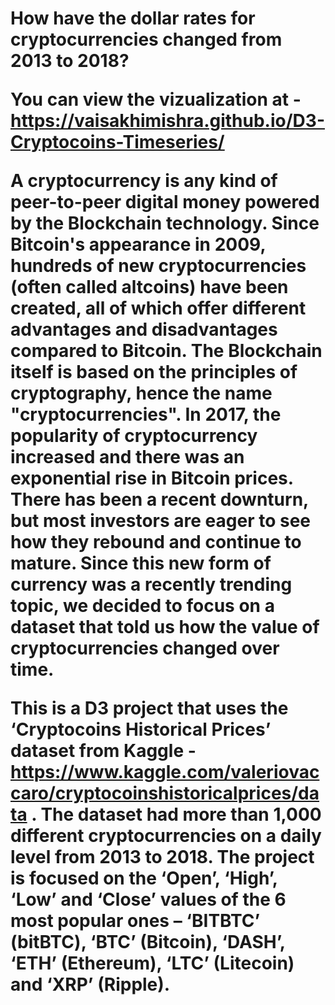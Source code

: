 <h1> How have the dollar rates for cryptocurrencies changed from 2013 to 2018?

You can view the vizualization at - <a href="https://vaisakhimishra.github.io/D3-Cryptocoins-Timeseries/">https://vaisakhimishra.github.io/D3-Cryptocoins-Timeseries/<a>

A cryptocurrency is any kind of peer-to-peer digital money powered by the Blockchain technology. Since Bitcoin's appearance in 2009, hundreds of new cryptocurrencies (often called altcoins) have been created, all of which offer different advantages and disadvantages compared to Bitcoin. The Blockchain itself is based on the principles of cryptography, hence the name "cryptocurrencies". In 2017, the popularity of cryptocurrency increased and there was an exponential rise in Bitcoin prices. There has been a recent downturn, but most investors are eager to see how they rebound and continue to mature. Since this new form of currency was a recently trending topic, we decided to focus on a dataset that told us how the value of cryptocurrencies changed over time.

This is a D3 project that uses the ‘Cryptocoins Historical Prices’ dataset from Kaggle - https://www.kaggle.com/valeriovaccaro/cryptocoinshistoricalprices/data . The dataset had more than 1,000 different cryptocurrencies on a daily level from 2013 to 2018. The project is focused on the ‘Open’, ‘High’, ‘Low’ and ‘Close’ values of the 6 most popular ones – ‘BITBTC’ (bitBTC), ‘BTC’ (Bitcoin), ‘DASH’, ‘ETH’ (Ethereum), ‘LTC’ (Litecoin) and ‘XRP’ (Ripple).
